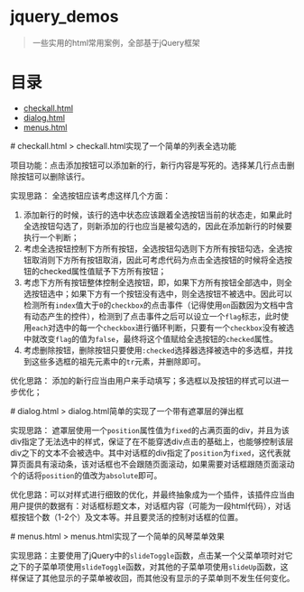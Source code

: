 # jquery_demos
> 一些实用的html常用案例，全部基于jQuery框架

# 目录

* [checkall.html](#checkall)
* [dialog.html](#dialog)
* [menus.html](#menus)


<div id="checkall"></div>
# checkall.html
> checkall.html实现了一个简单的列表全选功能

项目功能：点击添加按钮可以添加新的行，新行内容是写死的。选择某几行点击删除按钮可以删除该行。

实现思路：
全选按钮应该考虑这样几个方面：
1. 添加新行的时候，该行的选中状态应该跟着全选按钮当前的状态走，如果此时全选按钮勾选了，则新添加的行也应当是被勾选的，因此在添加新行的时候要执行一个判断；
2. 考虑全选按钮控制下方所有按钮，全选按钮勾选则下方所有按钮勾选，全选按钮取消则下方所有按钮取消，因此可考虑代码为点击全选按钮的时候将全选按钮的checked属性值赋予下方所有按钮；
3. 考虑下方所有按钮整体控制全选按钮，即，如果下方所有按钮全部选中，则全选按钮选中；如果下方有一个按钮没有选中，则全选按钮不被选中。因此可以检测所有`index`值大于`0`的`checkbox`的点击事件（记得使用`on`函数因为文档中含有动态产生的控件），检测到了点击事件之后可以设立一个`flag`标志，此时使用`each`对选中的每一个`checkbox`进行循环判断，只要有一个`checkbox`没有被选中就改变`flag`的值为`false`，最终将这个值赋给全选按钮的`checked`属性。
4. 考虑删除按钮，删除按钮只要使用`:checked`选择器选择被选中的多选框，并找到这些多选框的祖先元素中的`tr`元素，并删除即可。

优化思路： 添加的新行应当由用户来手动填写；多选框以及按钮的样式可以进一步优化；

<div id="dialog"></div>
# dialog.html
> dialog.html简单的实现了一个带有遮罩层的弹出框

实现思路：
遮罩层使用一个`position`属性值为`fixed`的占满页面的div，并且为该div指定了无法选中的样式，保证了在不能穿透div点击的基础上，也能够控制该层div之下的文本不会被选中。其中对话框的div指定了`position`为`fixed`，这代表就算页面具有滚动条，该对话框也不会跟随页面滚动，如果需要对话框跟随页面滚动个的话将`position`的值改为`absolute`即可。

优化思路：可以对样式进行细致的优化，并最终抽象成为一个插件，该插件应当由用户提供的数据有：对话框标题文本，对话框内容（可能为一段html代码），对话框按钮个数（1-2个）及文本等。并且要灵活的控制对话框的位置。

<div id="menus"></div>
# menus.html
> menus.html实现了一个简单的风琴菜单效果

实现思路：主要使用了jQuery中的`slideToggle`函数，点击某一个父菜单项时对它之下的子菜单项使用`slideToggle`函数，对其他的子菜单项使用`slideUp`函数，这样保证了其他显示的子菜单被收回，而其他没有显示的子菜单则不发生任何变化。